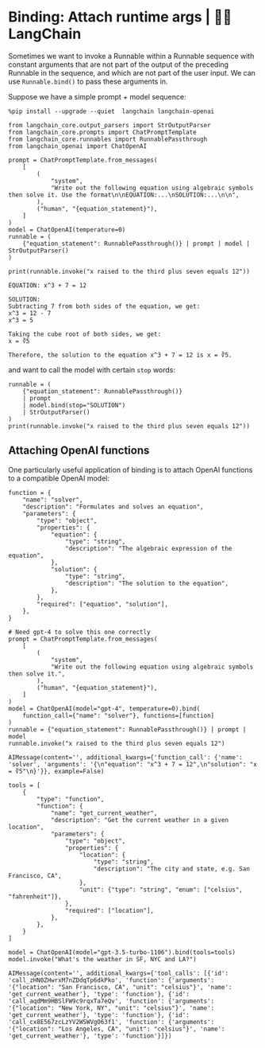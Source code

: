 # Binding: Attach runtime args | 🦜️🔗 LangChain
Sometimes we want to invoke a Runnable within a Runnable sequence with constant arguments that are not part of the output of the preceding Runnable in the sequence, and which are not part of the user input. We can use `Runnable.bind()` to pass these arguments in.

Suppose we have a simple prompt + model sequence:

```
%pip install --upgrade --quiet  langchain langchain-openai

```


```
from langchain_core.output_parsers import StrOutputParser
from langchain_core.prompts import ChatPromptTemplate
from langchain_core.runnables import RunnablePassthrough
from langchain_openai import ChatOpenAI

```


```
prompt = ChatPromptTemplate.from_messages(
    [
        (
            "system",
            "Write out the following equation using algebraic symbols then solve it. Use the format\n\nEQUATION:...\nSOLUTION:...\n\n",
        ),
        ("human", "{equation_statement}"),
    ]
)
model = ChatOpenAI(temperature=0)
runnable = (
    {"equation_statement": RunnablePassthrough()} | prompt | model | StrOutputParser()
)

print(runnable.invoke("x raised to the third plus seven equals 12"))

```


```
EQUATION: x^3 + 7 = 12

SOLUTION:
Subtracting 7 from both sides of the equation, we get:
x^3 = 12 - 7
x^3 = 5

Taking the cube root of both sides, we get:
x = ∛5

Therefore, the solution to the equation x^3 + 7 = 12 is x = ∛5.

```


and want to call the model with certain `stop` words:

```
runnable = (
    {"equation_statement": RunnablePassthrough()}
    | prompt
    | model.bind(stop="SOLUTION")
    | StrOutputParser()
)
print(runnable.invoke("x raised to the third plus seven equals 12"))

```


Attaching OpenAI functions[​](#attaching-openai-functions "Direct link to Attaching OpenAI functions")
------------------------------------------------------------------------------------------------------

One particularly useful application of binding is to attach OpenAI functions to a compatible OpenAI model:

```
function = {
    "name": "solver",
    "description": "Formulates and solves an equation",
    "parameters": {
        "type": "object",
        "properties": {
            "equation": {
                "type": "string",
                "description": "The algebraic expression of the equation",
            },
            "solution": {
                "type": "string",
                "description": "The solution to the equation",
            },
        },
        "required": ["equation", "solution"],
    },
}

```


```
# Need gpt-4 to solve this one correctly
prompt = ChatPromptTemplate.from_messages(
    [
        (
            "system",
            "Write out the following equation using algebraic symbols then solve it.",
        ),
        ("human", "{equation_statement}"),
    ]
)
model = ChatOpenAI(model="gpt-4", temperature=0).bind(
    function_call={"name": "solver"}, functions=[function]
)
runnable = {"equation_statement": RunnablePassthrough()} | prompt | model
runnable.invoke("x raised to the third plus seven equals 12")

```


```
AIMessage(content='', additional_kwargs={'function_call': {'name': 'solver', 'arguments': '{\n"equation": "x^3 + 7 = 12",\n"solution": "x = ∛5"\n}'}}, example=False)

```


```
tools = [
    {
        "type": "function",
        "function": {
            "name": "get_current_weather",
            "description": "Get the current weather in a given location",
            "parameters": {
                "type": "object",
                "properties": {
                    "location": {
                        "type": "string",
                        "description": "The city and state, e.g. San Francisco, CA",
                    },
                    "unit": {"type": "string", "enum": ["celsius", "fahrenheit"]},
                },
                "required": ["location"],
            },
        },
    }
]

```


```
model = ChatOpenAI(model="gpt-3.5-turbo-1106").bind(tools=tools)
model.invoke("What's the weather in SF, NYC and LA?")

```


```
AIMessage(content='', additional_kwargs={'tool_calls': [{'id': 'call_zHN0ZHwrxM7nZDdqTp6dkPko', 'function': {'arguments': '{"location": "San Francisco, CA", "unit": "celsius"}', 'name': 'get_current_weather'}, 'type': 'function'}, {'id': 'call_aqdMm9HBSlFW9c9rqxTa7eQv', 'function': {'arguments': '{"location": "New York, NY", "unit": "celsius"}', 'name': 'get_current_weather'}, 'type': 'function'}, {'id': 'call_cx8E567zcLzYV2WSWVgO63f1', 'function': {'arguments': '{"location": "Los Angeles, CA", "unit": "celsius"}', 'name': 'get_current_weather'}, 'type': 'function'}]})

```
